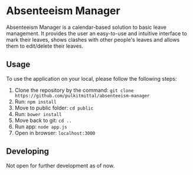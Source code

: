 

# Absenteeism Manager

Absenteeism Manager is a calendar-based solution to basic leave management. It provides the user an easy-to-use and intuitive interface to mark their leaves, shows clashes with other people's leaves and allows them to edit/delete their leaves.

## Usage

To use the application on your local, please follow the following steps:

1. Clone the repository by the command: `git clone https://github.com/pulkitmittal/absenteeism-manager`
2. Run: `npm install`
3. Move to public folder: `cd public`
4. Run: `bower install`
5. Move back to git: `cd ..`
6. Run app: `node app.js`
7. Open in browser: `localhost:3000`

## Developing

Not open for further development as of now.